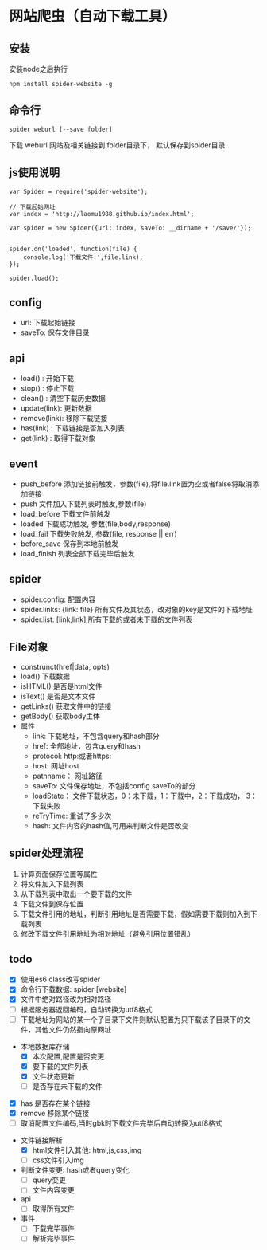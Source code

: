 # 网站爬虫（自动下载工具）

## 安装
安装node之后执行
```
npm install spider-website -g
```


## 命令行
```
spider weburl [--save folder]
```
下载 weburl 网站及相关链接到 folder目录下， 默认保存到spider目录

## js使用说明
```
var Spider = require('spider-website');

// 下载起始网址
var index = 'http://laomu1988.github.io/index.html';

var spider = new Spider({url: index, saveTo: __dirname + '/save/'});


spider.on('loaded', function(file) {
    console.log('下载文件:',file.link);
});

spider.load();

```

## config
* url: 下载起始链接
* saveTo: 保存文件目录

## api
* load()      : 开始下载
* stop()      : 停止下载
* clean()     : 清空下载历史数据
* update(link): 更新数据
* remove(link): 移除下载链接
* has(link)   : 下载链接是否加入列表
* get(link)   : 取得下载对象

## event
* push_before 添加链接前触发，参数(file),将file.link置为空或者false将取消添加链接
* push      文件加入下载列表时触发,参数(file)
* load_before 下载文件前触发
* loaded    下载成功触发, 参数(file,body,response)
* load_fail 下载失败触发, 参数(file, response || err)
* before_save 保存到本地前触发
* load_finish 列表全部下载完毕后触发

## spider
* spider.config: 配置内容
* spider.links: {link: file} 所有文件及其状态，改对象的key是文件的下载地址
* spider.list: [link,link],所有下载的或者未下载的文件列表

## File对象
* construnct(href|data, opts)
* load() 下载数据
* isHTML() 是否是html文件
* isText() 是否是文本文件
* getLinks() 获取文件中的链接
* getBody() 获取body主体
* 属性
    - link: 下载地址，不包含query和hash部分
    - href: 全部地址，包含query和hash
    - protocol: http:或者https:
    - host: 网址host
    - pathname： 网址路径
    - saveTo: 文件保存地址，不包括config.saveTo的部分
    - loadState：  文件下载状态，0：未下载，1：下载中，2：下载成功， 3：下载失败
    - reTryTime: 重试了多少次
    - hash:      文件内容的hash值,可用来判断文件是否改变


## spider处理流程
1. 计算页面保存位置等属性
1. 将文件加入下载列表
1. 从下载列表中取出一个要下载的文件
1. 下载文件到保存位置
1. 下载文件引用的地址，判断引用地址是否需要下载，假如需要下载则加入到下载列表
1. 修改下载文件引用地址为相对地址（避免引用位置错乱）


## todo
* [x] 使用es6 class改写spider
* [x] 命令行下载数据: spider [website]
* [x] 文件中绝对路径改为相对路径
* [ ] 根据服务器返回编码，自动转换为utf8格式
* [ ] 下载地址为网站的某一个子目录下文件则默认配置为只下载该子目录下的文件，其他文件仍然指向原网址
* 本地数据库存储
    - [x] 本次配置,配置是否变更
    - [x] 要下载的文件列表
    - [x] 文件状态更新
    - [ ] 是否存在未下载的文件
* [x] has 是否存在某个链接
* [x] remove 移除某个链接
* [ ] 取消配置文件编码,当时gbk时下载文件完毕后自动转换为utf8格式
* 文件链接解析
    - [x] html文件引入其他: html,js,css,img
    - [ ] css文件引入img
* 判断文件变更: hash或者query变化
    - [ ] query变更
    - [ ] 文件内容变更
* api
    - [ ] 取得所有文件
* 事件
    - [ ] 下载完毕事件
    - [ ] 解析完毕事件

